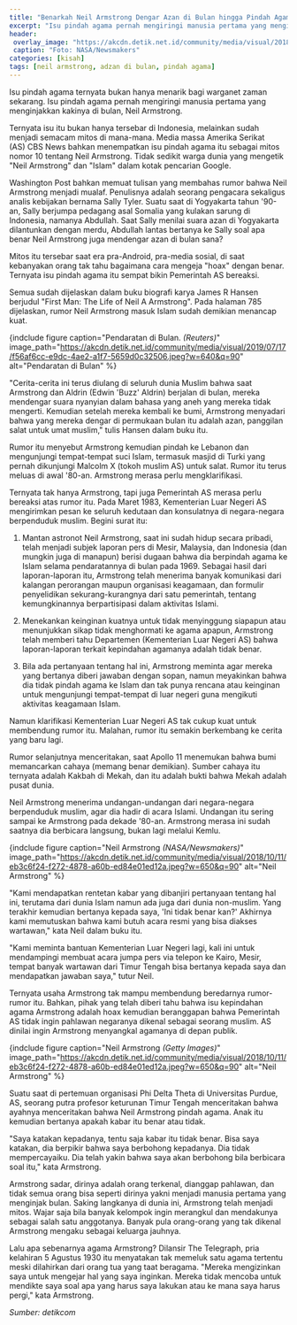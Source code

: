 ```yaml
---
title: "Benarkah Neil Armstrong Dengar Azan di Bulan hingga Pindah Agama?"
excerpt: "Isu pindah agama pernah mengiringi manusia pertama yang menginjakkan kakinya di bulan, Neil Armstrong"
header:
 overlay_image: "https://akcdn.detik.net.id/community/media/visual/2018/12/26/c543fc85-f431-4f38-aa33-77cc5941bd02.jpeg?w=650&q=90"
 caption: "Foto: NASA/Newsmakers"
categories: [kisah]
tags: [neil armstrong, adzan di bulan, pindah agama]
---
```

Isu pindah agama ternyata bukan hanya menarik bagi warganet zaman sekarang. Isu pindah agama pernah mengiringi manusia pertama yang menginjakkan kakinya di bulan, Neil Armstrong.

Ternyata isu itu bukan hanya tersebar di Indonesia, melainkan sudah menjadi semacam mitos di mana-mana. Media massa Amerika Serikat (AS) CBS News bahkan menempatkan isu pindah agama itu sebagai mitos nomor 10 tentang Neil Armstrong. Tidak sedikit warga dunia yang mengetik "Neil Armstrong" dan "Islam" dalam kotak pencarian Google.

Washington Post bahkan memuat tulisan yang membahas rumor bahwa Neil Armstrong menjadi mualaf. Penulisnya adalah seorang pengacara sekaligus analis kebijakan bernama Sally Tyler. Suatu saat di Yogyakarta tahun '90-an, Sally berjumpa pedagang asal Somalia yang kulakan sarung di Indonesia, namanya Abdullah. Saat Sally menilai suara azan di Yogyakarta dilantunkan dengan merdu, Abdullah lantas bertanya ke Sally soal apa benar Neil Armstrong juga mendengar azan di bulan sana?

Mitos itu tersebar saat era pra-Android, pra-media sosial, di saat kebanyakan orang tak tahu bagaimana cara mengeja "hoax" dengan benar. Ternyata isu pindah agama itu sempat bikin Pemerintah AS bereaksi.

Semua sudah dijelaskan dalam buku biografi karya James R Hansen berjudul "First Man: The Life of Neil A Armstrong". Pada halaman 785 dijelaskan, rumor Neil Armstrong masuk Islam sudah demikian menancap kuat.

{indclude figure caption="Pendaratan di Bulan. *(Reuters)*" image_path="https://akcdn.detik.net.id/community/media/visual/2019/07/17/f56af6cc-e9dc-4ae2-a1f7-5659d0c32506.jpeg?w=640&q=90" alt="Pendaratan di Bulan" %}

"Cerita-cerita ini terus diulang di seluruh dunia Muslim bahwa saat Armstrong dan Aldrin (Edwin 'Buzz' Aldrin) berjalan di bulan, mereka mendengar suara nyanyian dalam bahasa yang aneh yang mereka tidak mengerti. Kemudian setelah mereka kembali ke bumi, Armstrong menyadari bahwa yang mereka dengar di permukaan bulan itu adalah azan, panggilan salat untuk umat muslim," tulis Hansen dalam buku itu.

Rumor itu menyebut Armstrong kemudian pindah ke Lebanon dan mengunjungi tempat-tempat suci Islam, termasuk masjid di Turki yang pernah dikunjungi Malcolm X (tokoh muslim AS) untuk salat. Rumor itu terus meluas di awal '80-an. Armstrong merasa perlu mengklarifikasi.

Ternyata tak hanya Armstrong, tapi juga Pemerintah AS merasa perlu bereaksi atas rumor itu. Pada Maret 1983, Kementerian Luar Negeri AS mengirimkan pesan ke seluruh kedutaan dan konsulatnya di negara-negara berpenduduk muslim. Begini surat itu:

1. Mantan astronot Neil Armstrong, saat ini sudah hidup secara pribadi, telah menjadi subjek laporan pers di Mesir, Malaysia, dan Indonesia (dan mungkin juga di manapun) berisi dugaan bahwa dia berpindah agama ke Islam selama pendaratannya di bulan pada 1969. Sebagai hasil dari laporan-laporan itu, Armstrong telah menerima banyak komunikasi dari kalangan perorangan maupun organisasi keagamaan, dan formulir penyelidikan sekurang-kurangnya dari satu pemerintah, tentang kemungkinannya berpartisipasi dalam aktivitas Islami.

2. Menekankan keinginan kuatnya untuk tidak menyinggung siapapun atau menunjukkan sikap tidak menghormati ke agama apapun, Armstrong telah memberi tahu Departemen (Kementerian Luar Negeri AS) bahwa laporan-laporan terkait kepindahan agamanya adalah tidak benar. 

3. Bila ada pertanyaan tentang hal ini, Armstrong meminta agar mereka yang bertanya diberi jawaban dengan sopan, namun meyakinkan bahwa dia tidak pindah agama ke Islam dan tak punya rencana atau keinginan untuk mengunjungi tempat-tempat di luar negeri guna mengikuti aktivitas keagamaan Islam. 

Namun klarifikasi Kementerian Luar Negeri AS tak cukup kuat untuk membendung rumor itu. Malahan, rumor itu semakin berkembang ke cerita yang baru lagi. 

Rumor selanjutnya menceritakan, saat Apollo 11 menemukan bahwa bumi memancarkan cahaya (memang benar demikian). Sumber cahaya itu ternyata adalah Kakbah di Mekah, dan itu adalah bukti bahwa Mekah adalah pusat dunia.

Neil Armstrong menerima undangan-undangan dari negara-negara berpenduduk muslim, agar dia hadir di acara Islami. Undangan itu sering sampai ke Armstrong pada dekade '80-an. Armstrong merasa ini sudah saatnya dia berbicara langsung, bukan lagi melalui Kemlu.

{indclude figure caption="Neil Armstrong *(NASA/Newsmakers)*" image_path="https://akcdn.detik.net.id/community/media/visual/2018/10/11/eb3c6f24-f272-4878-a60b-ed84e01ed12a.jpeg?w=650&q=90" alt="Neil Armstrong" %}

"Kami mendapatkan rentetan kabar yang dibanjiri pertanyaan tentang hal ini, terutama dari dunia Islam namun ada juga dari dunia non-muslim. Yang terakhir kemudian bertanya kepada saya, 'Ini tidak benar kan?' Akhirnya kami memutuskan bahwa kami butuh acara resmi yang bisa diakses wartawan," kata Neil dalam buku itu.

"Kami meminta bantuan Kementerian Luar Negeri lagi, kali ini untuk mendampingi membuat acara jumpa pers via telepon ke Kairo, Mesir, tempat banyak wartawan dari Timur Tengah bisa bertanya kepada saya dan mendapatkan jawaban saya," tutur Neil.

Ternyata usaha Armstrong tak mampu membendung beredarnya rumor-rumor itu. Bahkan, pihak yang telah diberi tahu bahwa isu kepindahan agama Armstrong adalah hoax kemudian beranggapan bahwa Pemerintah AS tidak ingin pahlawan negaranya dikenal sebagai seorang muslim. AS dinilai ingin Armstrong menyangkal agamanya di depan publik.

{indclude figure caption="Neil Armstrong *(Getty Images)*" image_path="https://akcdn.detik.net.id/community/media/visual/2018/10/11/eb3c6f24-f272-4878-a60b-ed84e01ed12a.jpeg?w=650&q=90" alt="Neil Armstrong" %}

Suatu saat di pertemuan organisasi Phi Delta Theta di Universitas Purdue, AS, seorang putra profesor keturunan Timur Tengah menceritakan bahwa ayahnya menceritakan bahwa Neil Armstrong pindah agama. Anak itu kemudian bertanya apakah kabar itu benar atau tidak.

"Saya katakan kepadanya, tentu saja kabar itu tidak benar. Bisa saya katakan, dia berpikir bahwa saya berbohong kepadanya. Dia tidak mempercayaiku. Dia telah yakin bahwa saya akan berbohong bila berbicara soal itu," kata Armstrong.

Armstrong sadar, dirinya adalah orang terkenal, dianggap pahlawan, dan tidak semua orang bisa seperti dirinya yakni menjadi manusia pertama yang menginjak bulan. Saking langkanya di dunia ini, Armstrong telah menjadi mitos. Wajar saja bila banyak kelompok ingin merangkul dan mendakunya sebagai salah satu anggotanya. Banyak pula orang-orang yang tak dikenal Armstrong mengaku sebagai keluarga jauhnya.

Lalu apa sebenarnya agama Armstrong? Dilansir The Telegraph, pria kelahiran 5 Agustus 1930 itu menyatakan tak memeluk satu agama tertentu meski dilahirkan dari orang tua yang taat beragama. "Mereka mengizinkan saya untuk mengejar hal yang saya inginkan. Mereka tidak mencoba untuk mendikte saya soal apa yang harus saya lakukan atau ke mana saya harus pergi," kata Armstrong.

_Sumber: detikcom_
